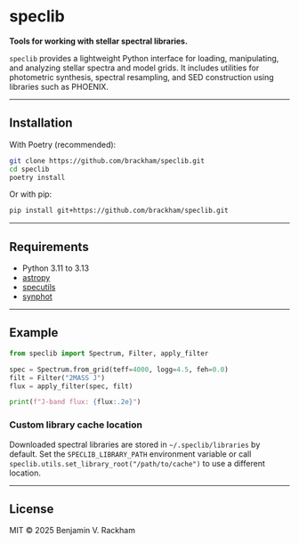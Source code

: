 # speclib

**Tools for working with stellar spectral libraries.**

`speclib` provides a lightweight Python interface for loading, manipulating, and analyzing stellar spectra and model grids. It includes utilities for photometric synthesis, spectral resampling, and SED construction using libraries such as PHOENIX.

---

## Installation

With Poetry (recommended):

```bash
git clone https://github.com/brackham/speclib.git
cd speclib
poetry install
```

Or with pip:

```bash
pip install git+https://github.com/brackham/speclib.git
```

---

## Requirements

* Python 3.11 to 3.13
* [astropy](https://www.astropy.org/)
* [specutils](https://specutils.readthedocs.io/)
* [synphot](https://synphot.readthedocs.io/)

---

## Example

```python
from speclib import Spectrum, Filter, apply_filter

spec = Spectrum.from_grid(teff=4000, logg=4.5, feh=0.0)
filt = Filter("2MASS J")
flux = apply_filter(spec, filt)

print(f"J-band flux: {flux:.2e}")
```

### Custom library cache location

Downloaded spectral libraries are stored in `~/.speclib/libraries` by default.
Set the ``SPECLIB_LIBRARY_PATH`` environment variable or call
``speclib.utils.set_library_root("/path/to/cache")`` to use a different
location.

---

## License

MIT © 2025 Benjamin V. Rackham
